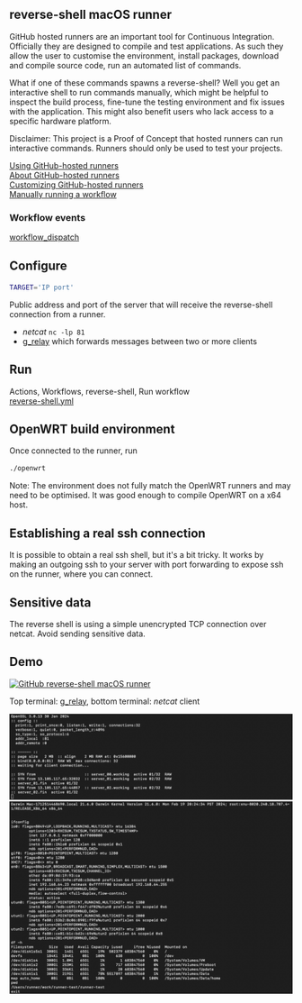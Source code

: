 ## reverse-shell macOS runner
GitHub hosted runners are an important tool for Continuous Integration.
Officially they are designed to compile and test applications.
As such they allow the user to customise the environment, install packages,
download and compile source code, run an automated list of commands.

What if one of these commands spawns a reverse-shell?
Well you get an interactive shell to run commands manually,
which might be helpful to inspect the build process,
fine-tune the testing environment and fix issues with the application.
This might also benefit users who lack access to a specific hardware platform.

Disclaimer:
This project is a Proof of Concept that hosted runners can run interactive commands.
Runners should only be used to test your projects.

[Using GitHub-hosted runners](https://docs.github.com/en/actions/using-github-hosted-runners/about-github-hosted-runners)  
[About GitHub-hosted runners](https://docs.github.com/en/actions/using-github-hosted-runners/about-github-hosted-runners/about-github-hosted-runners)  
[Customizing GitHub-hosted runners](https://docs.github.com/en/actions/using-github-hosted-runners/about-github-hosted-runners/customizing-github-hosted-runners)  
[Manually running a workflow](https://docs.github.com/en/actions/using-workflows/manually-running-a-workflow)  

### Workflow events
[workflow_dispatch](https://docs.github.com/en/actions/using-workflows/events-that-trigger-workflows#workflow_dispatch)  

## Configure
``` bash
TARGET='IP port'
```
Public address and port of the server that will receive the reverse-shell
connection from a runner.
- *netcat* `nc -lp 81`
- [g\_relay](https://httpstorm.com/download/g_relay/) which
forwards messages between two or more clients 

## Run
Actions, Workflows, reverse-shell, Run workflow  
[reverse-shell.yml](https://github.com/httpstorm/runner-test/actions/workflows/reverse-shell.yml)  

## OpenWRT build environment
Once connected to the runner, run
``` bash
./openwrt
```

Note:
The environment does not fully match the OpenWRT runners and may need to be optimised.
It was good enough to compile OpenWRT on a x64 host.

## Establishing a real ssh connection
It is possible to obtain a real ssh shell, but it's a bit tricky.
It works by making an outgoing ssh to your server with port forwarding
to expose ssh on the runner, where you can connect.

## Sensitive data
The reverse shell is using a simple unencrypted TCP connection over netcat.
Avoid sending sensitive data.

## Demo
[![GitHub reverse-shell macOS runner](http://img.youtube.com/vi/7P2-c83tw_M/0.jpg)](https://youtu.be/7P2-c83tw_M)

Top terminal: [g\_relay](https://httpstorm.com/download/g_relay/), bottom terminal: *netcat* client

![demo](doc/demo.png)

